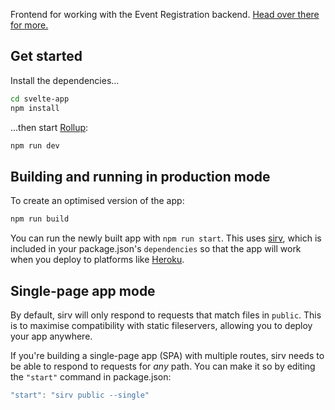Frontend for working with the Event Registration backend.
[Head over there for more.](https://github.com/bennettscience/event-registration-back)

## Get started

Install the dependencies...

```bash
cd svelte-app
npm install
```

...then start [Rollup](https://rollupjs.org):

```bash
npm run dev
```

## Building and running in production mode

To create an optimised version of the app:

```bash
npm run build
```

You can run the newly built app with `npm run start`. This uses
[sirv](https://github.com/lukeed/sirv), which is included in your package.json's
`dependencies` so that the app will work when you deploy to platforms like
[Heroku](https://heroku.com).

## Single-page app mode

By default, sirv will only respond to requests that match files in `public`.
This is to maximise compatibility with static fileservers, allowing you to
deploy your app anywhere.

If you're building a single-page app (SPA) with multiple routes, sirv needs to
be able to respond to requests for _any_ path. You can make it so by editing the
`"start"` command in package.json:

```js
"start": "sirv public --single"
```
